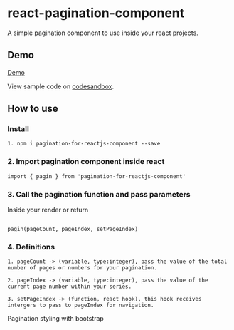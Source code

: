 # react-pagination-component
A simple pagination component to use inside your react projects.

## Demo

[Demo](https://csb-g2bqr.netlify.app/)

View sample code on [codesandbox](https://codesandbox.io/s/pagination-for-reactjs-pg8kq?file=/src/App.js).

## How to use

### Install
```
1. npm i pagination-for-reactjs-component --save
```

### 2. Import pagination component inside react
```
import { pagin } from 'pagination-for-reactjs-component'
```

### 3. Call the pagination function and pass parameters
 
 Inside your render or return

```

pagin(pageCount, pageIndex, setPageIndex)
```

### 4. Definitions
```
1. pageCount -> (variable, type:integer), pass the value of the total number of pages or numbers for your pagination.

2. pageIndex -> (variable, type:integer), pass the value of the current page number within your series.

3. setPageIndex -> (function, react hook), this hook receives intergers to pass to pageIndex for navigation.

```

Pagination styling with bootstrap



